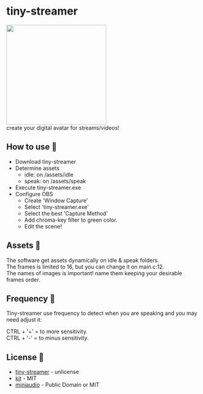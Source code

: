 # tiny-streamer
<img width=262 src="https://github.com/FelipeIzolan/tiny-streamer/assets/80170121/cdf6500c-c8dc-48f4-ac59-117535af028e"></img>\
create your digital avatar for streams/videos!

## How to use 🔑

- Download tiny-streamer
- Determine assets
  - idle: on /assets/idle
  - speak: on /assets/speak
- Execute tiny-streamer.exe
- Configure OBS
  - Create 'Window Capture'
  - Select 'tiny-streamer.exe'
  - Select the best 'Capture Method'
  - Add chroma-key filter to green color.
  - Edit the scene!

## Assets 👾
The software get assets dynamically on idle & speak folders.\
The frames is limited to 16, but you can change it on main.c:12.\
The names of images is important! name them keeping your desirable frames order.

## Frequency 🎤
Tiny-streamer use frequency to detect when you are speaking and you may need adjust it:

CTRL + '+' = to more sensitivity.\
CTRL + '-' = to minus sensitivity.

## License 📜

- [tiny-streamer](https://github.com/FelipeIzolan/tiny-streamer) - unlicense
- [kit](https://github.com/rxi/kit) - MIT
- [miniaudio](https://github.com/mackron/miniaudio) - Public Domain or MIT
